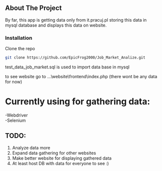 ## About The Project

By far, this app is getting data only from it.pracuj.pl storing this data in mysql database and displays this data on website.

### Installation

Clone the repo
   ```sh
   git clone https://github.com/EpicFrog2000/Job_Market_Analize.git
   ```
test_data_job_market.sql is used to import data base in mysql

to see website go to ...\website\frontend\index.php (there wont be any data for now)

# Currently using for gathering data:
-Webdriver</br>
-Selenium</br>

## TODO:
1. Analyze data more
2. Expand data gathering for other websites
3. Make better website for displaying gathered data
4. At least host DB with data for everyone to see :)
